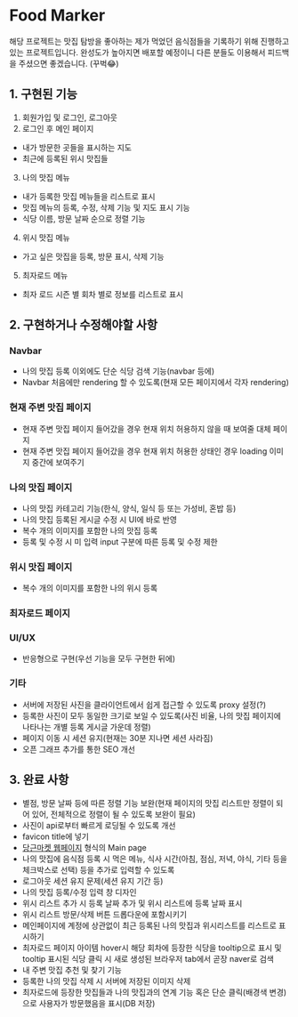 # Food Marker

해당 프로젝트는 맛집 탐방을 좋아하는 제가 먹었던 음식점들을 기록하기 위해 진행하고 있는 프로젝트입니다. 완성도가 높아지면 배포할 예정이니 다른 분들도 이용해서 피드백을 주셨으면 좋겠습니다. (꾸벅😂)

## 1. 구현된 기능

1. 회원가입 및 로그인, 로그아웃
2. 로그인 후 메인 페이지
- 내가 방문한 곳들을 표시하는 지도
- 최근에 등록된 위시 맛집들

3. 나의 맛집 메뉴

- 내가 등록한 맛집 메뉴들을 리스트로 표시
- 맛집 메뉴의 등록, 수정, 삭제 기능 및 지도 표시 기능
- 식당 이름, 방문 날짜 순으로 정렬 기능

4. 위시 맛집 메뉴

- 가고 싶은 맛집을 등록, 방문 표시, 삭제 기능

5. 최자로드 메뉴

- 최자 로드 시즌 별 회차 별로 정보를 리스트로 표시

## 2. 구현하거나 수정해야할 사항
### Navbar
- 나의 맛집 등록 이외에도 단순 식당 검색 기능(navbar 등에)
- Navbar 처음에만 rendering 할 수 있도록(현재 모든 페이지에서 각자 rendering)

### 현재 주변 맛집 페이지
- 현재 주변 맛집 페이지 들어갔을 경우 현재 위치 허용하지 않을 때 보여줄 대체 페이지
- 현재 주변 맛집 페이지 들어갔을 경우 현재 위치 허용한 상태인 경우 loading 이미지 중간에 보여주기

### 나의 맛집 페이지
- 나의 맛집 카테고리 기능(한식, 양식, 일식 등 또는 가성비, 혼밥 등)
- 나의 맛집 등록된 게시글 수정 시 UI에 바로 반영
- 복수 개의 이미지를 포함한 나의 맛집 등록
- 등록 및 수정 시 미 입력 input 구분에 따른 등록 및 수정 제한

### 위시 맛집 페이지
- 복수 개의 이미지를 포함한 나의 위시 등록

### 최자로드 페이지

### UI/UX
- 반응형으로 구현(우선 기능을 모두 구현한 뒤에)

### 기타
- 서버에 저장된 사진을 클라이언트에서 쉽게 접근할 수 있도록 proxy 설정(?)
- 등록한 사진이 모두 동일한 크기로 보일 수 있도록(사진 비율, 나의 맛집 페이지에 나타나는 개별 등록 게시글 가운데 정렬)
- 페이지 이동 시 세션 유지(현재는 30분 지나면 세션 사라짐)
- 오픈 그래프 추가를 통한 SEO 개선

## 3. 완료 사항
- 별점, 방문 날짜 등에 따른 정렬 기능 보완(현재 페이지의 맛집 리스트만 정렬이 되어 있어, 전체적으로 정렬이 될 수 있도록 보완이 필요)
- 사진이 api로부터 빠르게 로딩될 수 있도록 개선
- favicon title에 넣기
- [당근마켓 웹페이지](https://www.daangn.com/) 형식의 Main page
- 나의 맛집에 음식점 등록 시 먹은 메뉴, 식사 시간(아침, 점심, 저녁, 야식, 기타 등을 체크박스로 선택) 등을 추가로 입력할 수 있도록
- 로그아웃 세션 유지 문제(세션 유지 기간 등)
- 나의 맛집 등록/수정 입력 창 디자인
- 위시 리스트 추가 시 등록 날짜 추가 및 위시 리스트에 등록 날짜 표시
- 위시 리스트 방문/삭제 버튼 드롭다운에 포함시키기
- 메인페이지에 계정에 상관없이 최근 등록된 나의 맛집과 위시리스트를 리스트로 표시하기
- 최자로드 페이지 아이템 hover시 해당 회차에 등장한 식당을 tooltip으로 표시 및 tooltip 표시된 식당 클릭 시 새로 생성된 브라우저 tab에서 곧장 naver로 검색
- 내 주변 맛집 추천 및 찾기 기능
- 등록한 나의 맛집 삭제 시 서버에 저장된 이미지 삭제
- 최자로드에 등장한 맛집들과 나의 맛집과의 연계 기능 혹은 단순 클릭(배경색 변경)으로 사용자가 방문했음을 표시(DB 저장)
